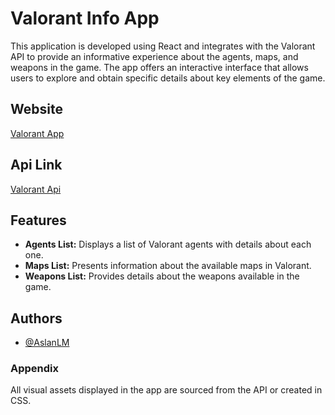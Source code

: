 # Valorant Info App

This application is developed using React and integrates with the Valorant API to provide an informative experience about the agents, maps, and weapons in the game. The app offers an interactive interface that allows users to explore and obtain specific details about key elements of the game.

## Website

[Valorant App](https://aslanlm.github.io/ValorantApp/)

## Api Link

[Valorant Api](https://valorant-api.com/)

## Features

- **Agents List:** Displays a list of Valorant agents with details about each one.
- **Maps List:** Presents information about the available maps in Valorant.
- **Weapons List:** Provides details about the weapons available in the game.

## Authors

- [@AslanLM](https://github.com/AslanLM)

### Appendix 

All visual assets displayed in the app are sourced from the API or created in CSS.
